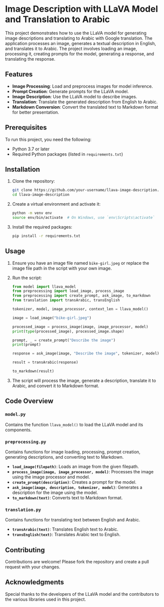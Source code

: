 # Image Description with LLaVA Model and Translation to Arabic

This project demonstrates how to use the LLaVA model for generating image descriptions and translating to Arabic with Google translation. The application processes an image, generates a textual description in English, and translates it to Arabic. The project involves loading an image, processing it, creating prompts for the model, generating a response, and translating the response.

## Features

- **Image Processing**: Load and preprocess images for model inference.
- **Prompt Creation**: Generate prompts for the LLaVA model.
- **Image Description**: Use the LLaVA model to describe images.
- **Translation**: Translate the generated description from English to Arabic.
- **Markdown Conversion**: Convert the translated text to Markdown format for better presentation.

## Prerequisites

To run this project, you need the following:

- Python 3.7 or later
- Required Python packages (listed in `requirements.txt`)

## Installation

1. Clone the repository:

    ```sh
    git clone https://github.com/your-username/llava-image-description.git
    cd llava-image-description
    ```

2. Create a virtual environment and activate it:

    ```sh
    python -m venv env
    source env/bin/activate  # On Windows, use `env\Scripts\activate`
    ```

3. Install the required packages:

    ```sh
    pip install -r requirements.txt
    ```

## Usage

1. Ensure you have an image file named `bike-girl.jpeg` or replace the image file path in the script with your own image.

2. Run the script:

    ```python
    from model import llava_model
    from preprocessing import load_image, process_image
    from preprocessing import create_prompt, ask_image, to_markdown
    from translation import transArabic, transEnglish

    tokenizer, model, image_processor, context_len = llava_model()

    image = load_image("bike-girl.jpeg")

    processed_image = process_image(image, image_processor, model)
    print(type(processed_image), processed_image.shape)

    prompt, _ = create_prompt("Describe the image")
    print(prompt)

    response = ask_image(image, "Describe the image", tokenizer, model)

    result = transArabic(response)

    to_markdown(result)
    ```

3. The script will process the image, generate a description, translate it to Arabic, and convert it to Markdown format.

## Code Overview

### `model.py`

Contains the function `llava_model()` to load the LLaVA model and its components.

### `preprocessing.py`

Contains functions for image loading, processing, prompt creation, generating descriptions, and converting text to Markdown.

- **`load_image(filepath)`**: Loads an image from the given filepath.
- **`process_image(image, image_processor, model)`**: Processes the image using the image processor and model.
- **`create_prompt(description)`**: Creates a prompt for the model.
- **`ask_image(image, description, tokenizer, model)`**: Generates a description for the image using the model.
- **`to_markdown(text)`**: Converts text to Markdown format.

### `translation.py`

Contains functions for translating text between English and Arabic.

- **`transArabic(text)`**: Translates English text to Arabic.
- **`transEnglish(text)`**: Translates Arabic text to English.



## Contributing

Contributions are welcome! Please fork the repository and create a pull request with your changes.

## Acknowledgments

Special thanks to the developers of the LLaVA model and the contributors to the various libraries used in this project.










